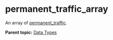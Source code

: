 # permanent\_traffic\_array

An array of [permanent\_traffic](r_permanent_traffic.md#).

**Parent topic:** [Data Types](../data_types/c_datatypes.md)

